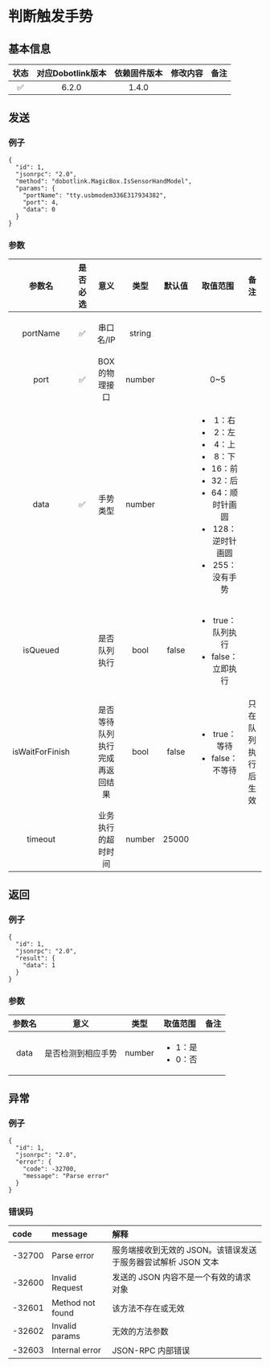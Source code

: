 # 判断触发手势

## 基本信息

| 状态 | 对应Dobotlink版本 | 依赖固件版本 | 修改内容 | 备注 |
| :---: | :---: | :---: | :--- | :---: |
| ✅ | 6.2.0 | 1.4.0 |  |  |

## 发送

### 例子

```text
{
  "id": 1,
  "jsonrpc": "2.0",
  "method": "dobotlink.MagicBox.IsSensorHandModel",
  "params": {
    "portName": "tty.usbmodem336E317934382",
    "port": 4,
    "data": 0
  }
}
```

### 参数

<table>
  <thead>
    <tr>
      <th style="text-align:center">&#x53C2;&#x6570;&#x540D;</th>
      <th style="text-align:center">&#x662F;&#x5426;&#x5FC5;&#x9009;</th>
      <th style="text-align:center">&#x610F;&#x4E49;</th>
      <th style="text-align:center">&#x7C7B;&#x578B;</th>
      <th style="text-align:center">&#x9ED8;&#x8BA4;&#x503C;</th>
      <th style="text-align:center">&#x53D6;&#x503C;&#x8303;&#x56F4;</th>
      <th style="text-align:center">&#x5907;&#x6CE8;</th>
    </tr>
  </thead>
  <tbody>
    <tr>
      <td style="text-align:center">
        <p></p>
        <p>portName</p>
      </td>
      <td style="text-align:center">&#x2705;</td>
      <td style="text-align:center">
        <p></p>
        <p>&#x4E32;&#x53E3;&#x540D;/IP</p>
      </td>
      <td style="text-align:center">
        <p></p>
        <p>string</p>
      </td>
      <td style="text-align:center"></td>
      <td style="text-align:center"></td>
      <td style="text-align:center"></td>
    </tr>
    <tr>
      <td style="text-align:center">port</td>
      <td style="text-align:center">&#x2705;</td>
      <td style="text-align:center">BOX&#x7684;&#x7269;&#x7406;&#x63A5;&#x53E3;</td>
      <td style="text-align:center">number</td>
      <td style="text-align:center"></td>
      <td style="text-align:center">0~5</td>
      <td style="text-align:center"></td>
    </tr>
    <tr>
      <td style="text-align:center">data</td>
      <td style="text-align:center">&#x2705;</td>
      <td style="text-align:center">&#x624B;&#x52BF;&#x7C7B;&#x578B;</td>
      <td style="text-align:center">number</td>
      <td style="text-align:center"></td>
      <td style="text-align:center">
        <p></p>
        <ul>
          <li>1&#xFF1A;&#x53F3;</li>
          <li>2&#xFF1A;&#x5DE6;</li>
          <li>4&#xFF1A;&#x4E0A;</li>
          <li>8&#xFF1A;&#x4E0B;</li>
          <li>16&#xFF1A;&#x524D;</li>
          <li>32&#xFF1A;&#x540E;</li>
          <li>64&#xFF1A;&#x987A;&#x65F6;&#x9488;&#x753B;&#x5706;</li>
          <li>128&#xFF1A;&#x9006;&#x65F6;&#x9488;&#x753B;&#x5706;</li>
          <li>255&#xFF1A;&#x6CA1;&#x6709;&#x624B;&#x52BF;</li>
        </ul>
      </td>
      <td style="text-align:center"></td>
    </tr>
    <tr>
      <td style="text-align:center">isQueued</td>
      <td style="text-align:center"></td>
      <td style="text-align:center">&#x662F;&#x5426;&#x961F;&#x5217;&#x6267;&#x884C;</td>
      <td style="text-align:center">bool</td>
      <td style="text-align:center">false</td>
      <td style="text-align:center">
        <ul>
          <li>true&#xFF1A;&#x961F;&#x5217;&#x6267;&#x884C;</li>
          <li>false&#xFF1A;&#x7ACB;&#x5373;&#x6267;&#x884C;</li>
        </ul>
      </td>
      <td style="text-align:center"></td>
    </tr>
    <tr>
      <td style="text-align:center">isWaitForFinish</td>
      <td style="text-align:center"></td>
      <td style="text-align:center">&#x662F;&#x5426;&#x7B49;&#x5F85;&#x961F;&#x5217;&#x6267;&#x884C;&#x5B8C;&#x6210;&#x518D;&#x8FD4;&#x56DE;&#x7ED3;&#x679C;</td>
      <td
      style="text-align:center">bool</td>
        <td style="text-align:center">false</td>
        <td style="text-align:center">
          <p></p>
          <ul>
            <li>true&#xFF1A;&#x7B49;&#x5F85;</li>
            <li>false&#xFF1A;&#x4E0D;&#x7B49;&#x5F85;</li>
          </ul>
        </td>
        <td style="text-align:center">&#x53EA;&#x5728;&#x961F;&#x5217;&#x6267;&#x884C;&#x540E;&#x751F;&#x6548;</td>
    </tr>
    <tr>
      <td style="text-align:center">timeout</td>
      <td style="text-align:center"></td>
      <td style="text-align:center">&#x4E1A;&#x52A1;&#x6267;&#x884C;&#x7684;&#x8D85;&#x65F6;&#x65F6;&#x95F4;</td>
      <td
      style="text-align:center">number</td>
        <td style="text-align:center">25000</td>
        <td style="text-align:center"></td>
        <td style="text-align:center"></td>
    </tr>
  </tbody>
</table>

## 返回

### 例子

```text
{
  "id": 1,
  "jsonrpc": "2.0",
  "result": {
    "data": 1
  }
}
```

### 参数

<table>
  <thead>
    <tr>
      <th style="text-align:center">&#x53C2;&#x6570;&#x540D;</th>
      <th style="text-align:center">&#x610F;&#x4E49;</th>
      <th style="text-align:center">&#x7C7B;&#x578B;</th>
      <th style="text-align:center">&#x53D6;&#x503C;&#x8303;&#x56F4;</th>
      <th style="text-align:center">&#x5907;&#x6CE8;</th>
    </tr>
  </thead>
  <tbody>
    <tr>
      <td style="text-align:center">data</td>
      <td style="text-align:center">&#x662F;&#x5426;&#x68C0;&#x6D4B;&#x5230;&#x76F8;&#x5E94;&#x624B;&#x52BF;</td>
      <td
      style="text-align:center">number</td>
        <td style="text-align:center">
          <p></p>
          <ul>
            <li>1&#xFF1A;&#x662F;</li>
            <li>0&#xFF1A;&#x5426;</li>
          </ul>
        </td>
        <td style="text-align:center"></td>
    </tr>
  </tbody>
</table>

## 异常

### 例子

```text
{
  "id": 1,
  "jsonrpc": "2.0",
  "error": {
    "code": -32700,
    "message": "Parse error"
  }
}
```

### 错误码

| code | message | 解释 |
| :--- | :--- | :--- |
| -32700 | Parse error | 服务端接收到无效的 JSON。该错误发送于服务器尝试解析 JSON 文本 |
| -32600 | Invalid Request | 发送的 JSON 内容不是一个有效的请求对象 |
| -32601 | Method not found | 该方法不存在或无效 |
| -32602 | Invalid params | 无效的方法参数 |
| -32603 | Internal error | JSON-RPC 内部错误 |



